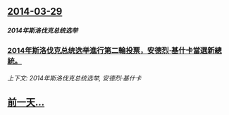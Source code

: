 ## [2014-03-29](/news/2014/03/29/index.md)

##### 2014年斯洛伐克总统选举
### [2014年斯洛伐克总统选举進行第二輪投票，安德烈·基什卡當選新總統。 ](/news/2014/03/29/2014年斯洛伐克总统选举進行第二輪投票-安德烈-基什卡當選新總統.md)
_上下文: 2014年斯洛伐克总统选举, 安德烈·基什卡_

## [前一天...](/news/2014/03/27/index.md)

